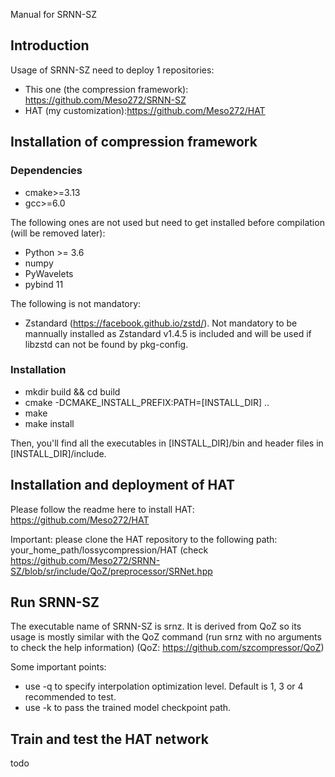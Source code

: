 Manual for SRNN-SZ

## Introduction

Usage of SRNN-SZ need to deploy 1 repositories:

* This one (the compression framework): https://github.com/Meso272/SRNN-SZ
* HAT (my customization):https://github.com/Meso272/HAT

## Installation of compression framework

### Dependencies

* cmake>=3.13
* gcc>=6.0

The following ones are not used but need to get installed before compilation (will be removed later):

* Python >= 3.6
* numpy 
* PyWavelets
* pybind 11

The following is not mandatory:

* Zstandard (https://facebook.github.io/zstd/). Not mandatory to be mannually installed as Zstandard v1.4.5 is included and will be used if libzstd can not be found by
  pkg-config.

### Installation 

* mkdir build && cd build
* cmake -DCMAKE_INSTALL_PREFIX:PATH=[INSTALL_DIR] ..
* make
* make install

Then, you'll find all the executables in [INSTALL_DIR]/bin and header files in [INSTALL_DIR]/include.

## Installation and deployment of HAT

Please follow the readme here to install HAT: https://github.com/Meso272/HAT

Important: please clone the HAT repository to the following path: your_home_path/lossycompression/HAT (check https://github.com/Meso272/SRNN-SZ/blob/sr/include/QoZ/preprocessor/SRNet.hpp 

## Run SRNN-SZ

The executable name of SRNN-SZ is srnz. It is derived from QoZ so its usage is mostly similar with the QoZ command (run srnz with no arguments to check the help information) (QoZ: https://github.com/szcompressor/QoZ)

Some important points:

* use -q to specify interpolation optimization level. Default is 1, 3 or 4 recommended to test.
* use -k to pass the trained model checkpoint path.


## Train and test the HAT network

todo






